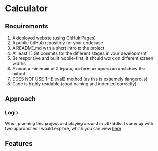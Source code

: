 # Calculator

## Requirements

1. A deployed website (using GitHub Pages)
2. A public GitHub repository for your codebase
3. A README.md with a short intro to the project
4. At least 15 Git commits for the different stages in your development
5. Be responsive and built mobile-first, it should work on different screen widths
6. Accept a minimum of 2 inputs, perform an operation and show the output
7. DOES NOT USE THE eval() method (as this is extremely dangerous)
8. Code is highly readable (good naming and indented correctly)

## Approach

### Logic

When planning this project and playing around in JSFiddle, I came up with two approaches I would explore, which you can view [here](https://github.com/adampaulsackfield/calculator/test-code.md).

## Features

